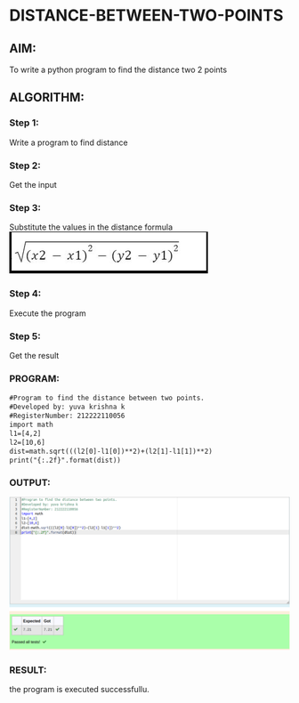 # DISTANCE-BETWEEN-TWO-POINTS

## AIM:
To write a python program to find the distance two 2 points
## ALGORITHM:
### Step 1: 
Write a program to find distance
### Step 2: 
Get the input
### Step 3: 
Substitute the values in the distance formula ![formula](./formula.png)
### Step 4: 
Execute the program
### Step 5: 
Get the result
### PROGRAM:
```
#Program to find the distance between two points.
#Developed by: yuva krishna k
#RegisterNumber: 212222110056
import math
l1=[4,2]
l2=[10,6]
dist=math.sqrt(((l2[0]-l1[0])**2)+(l2[1]-l1[1])**2)
print("{:.2f}".format(dist))

```

### OUTPUT:
 
![output](./exp1c.png)

### RESULT:
 the program is executed successfullu.
 
